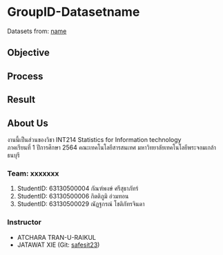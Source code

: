 # GroupID-Datasetname
Datasets from: [name](link)

## Objective

## Process

## Result

## About Us
งานนี้เป็นส่วนของวิชา INT214 Statistics for Information technology <br/> ภาคเรียนที่ 1 ปีการศึกษา 2564 คณะเทคโนโลยีสารสนเทศ มหาวิทยาลัยเทคโนโลยีพระจอมเกล้าธนบุรี
### Team: xxxxxxx
1. StudentID: 63130500004   กัณฑ์พงษ์ ศรีสุธาภัทร์
2. StudentID: 63130500006   กิตติภูมิ อ่วมทอน
3. StudentID: 63130500029   ณัฏฐกรณ์ โชติภัทรจินดา

### Instructor
- ATCHARA TRAN-U-RAIKUL
- JATAWAT XIE (Git: [safesit23](https://github.com/safesit23))



